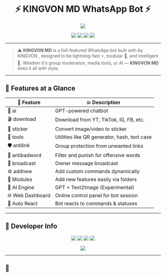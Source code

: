 <h1 align="center">
  ⚡ KINGVON MD WhatsApp Bot ⚡
</h1>

<p align="center">
  <img src="https://readme-typing-svg.demolab.com/?lines=The+Next+Evolution+of+WhatsApp+Bots;KINGVON+MD+is+Live+24%2F7!;Multi-Device,+AI-Powered,+Modular,+Insane!&font=Fira+Code&center=true&width=750&height=45&color=0FFF00&vCenter=true" />
</p>

<p align="center">
  <img src="https://img.shields.io/badge/KINGVON-MD-blueviolet?style=for-the-badge" />
  <img src="https://img.shields.io/badge/Baileys-MD-orange?style=for-the-badge" />
  <img src="https://img.shields.io/badge/Status-ONLINE-success?style=for-the-badge" />
  <img src="https://img.shields.io/badge/License-MIT-blue?style=for-the-badge" />
</p>

---

> ⚠️ **KINGVON MD** is a full-featured WhatsApp bot built with by KINGVON , designed to be lightning-fast ⚡, modular 🧩, and intelligent 🤖. Whether it's group moderation, media tools, or AI — **KINGVON MD** does it all with style.

---

## 🌟 Features at a Glance

| 🔧 Feature        | 💥 Description |
|------------------|----------------|
| 🤖 ai             | GPT-powered chatbot |
| 🎬 download       | Download from YT, TikTok, IG, FB, etc. |
| 🎨 sticker        | Convert image/video to sticker |
| 🧰 tools          | Utilities like QR generator, hash, text case |
| 🛡️ antilink       | Group protection from unwanted links |
| 🚷 antibadword    | Filter and punish for offensive words |
| 📢 broadcast      | Owner message broadcast |
| ⚙️ addnew         | Add custom commands dynamically |
| 🧬 Modules        | Add new features easily via folders |
| 🧠 AI Engine      | GPT + Text2Image (Experimental) |
| 🌐 Web Dashboard  | Online control panel for bot session |
| 🎯 Auto React     | Bot reacts to commands & statuses |

---

## 👑 Developer Info

<p align="center">
  <a href="https://wa.me/254720326316"><img src="https://img.shields.io/badge/Contact-KINGVON-25D366?style=for-the-badge&logo=whatsapp&logoColor=white" /></a>
  <a href="https://github.com/SilverTosh"><img src="https://img.shields.io/badge/GitHub-SilverTosh-6e40c9?style=for-the-badge&logo=github" /></a>
  <a href="https://whatsapp.com/channel/0029Vb5tbcZEKyZEHbicrV1y"><img src="https://img.shields.io/badge/Channel-KINGVON-green?style=for-the-badge&logo=whatsapp" /></a>
  <a href="https://chat.whatsapp.com/HOjijD27VBUC9RiI9ObYvY"><img src="https://img.shields.io/badge/Support%20Group-Join-blue?style=for-the-badge&logo=whatsapp" /></a>
</p>

<p align="center">
  <a href="https://kingvon.tech" target="_blank">
    <img src="https://img.shields.io/badge/Visit%20KINGVON.tech-Click%20Here-ff69b4?style=for-the-badge&logo=firefox&logoColor=white&color=FF1493&labelColor=FFD700" />
  </a>
</p>

---

## 🚀 

